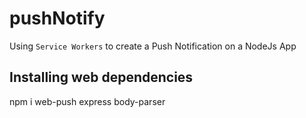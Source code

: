 # pushNotify
Using `Service Workers` to create a Push Notification on a NodeJs App

## Installing web dependencies
npm i web-push express body-parser
